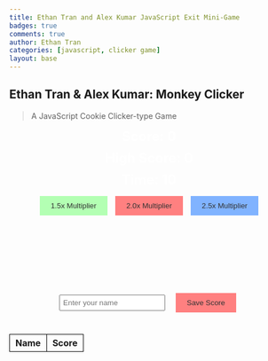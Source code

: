 ```yaml
---
title: Ethan Tran and Alex Kumar JavaScript Exit Mini-Game
badges: true
comments: true
author: Ethan Tran
categories: [javascript, clicker game]
layout: base
---
```


## Ethan Tran & Alex Kumar: Monkey Clicker
>A JavaScript Cookie Clicker-type Game

<html>
<style>
#clicker-button1 {
    width: 100px;
    height: 100px;
    border: none;
    outline: none;
    background: url('https://github.com/realethantran/fastpages_EthanT/assets/109186517/8bbff442-768e-4040-ab9e-232f1880f860') no-repeat;
    background-size: cover;
    cursor: pointer;
    transition: transform 0.3s;
}
#clicker-button1:hover {
    transform: scale(1.1); /* Increase the size on hover */
}
button {
    margin: 5px; /* Add some margin around the buttons */
    padding: 10px 20px; /* Add padding to the buttons */
    border: #fff;
    outline: #fff;
    background-color: #f1f1f1; /* Set a background color */
    color: #333; /* Set the text color */
    cursor: pointer;
    transition: background-color 0.3s;
}
#container {
    display: flex; /* Use flexbox for layout */
    flex-direction: column; /* Arrange elements in a column */
    align-items: center; /* Center align the elements horizontally */
    justify-content: center; /* Center align the elements vertically */
}
button:nth-child(1) {
    background-color: #b3ffb3; /* Set a different background color for the fourth button */
}
button:nth-child(2) {
    background-color: #ff8080; /* Set a different background color for the second button */
}
button:nth-child(3) {
    background-color: #80b3ff; /* Set a different background color for the third button */
}
#score1,
#highscore1,
#timer {
    font-size: 24px;
    font-weight: bold;
    margin-bottom: 10px;
    color: white;
}
#save-form {
    margin-top: 20px;
}
#save-form input[type="text"] {
    padding: 5px;
    margin-right: 10px;
}
#score-table {
    margin-top: 20px;
    border-collapse: collapse;
}
#score-table th,
#score-table td {
    padding: 5px 10px;
    border: 1px solid black;
}
</style>
<div id="container">
    <div id="score1">Score: 0</div>
    <div id="highscore1">High Score: 0</div>
    <div id="timer">Time: 10</div>
    <div>
        <button onclick="upgradeOne()">1.5x Multiplier</button>
        <button onclick="upgradeTwo()">2.0x Multiplier</button>
        <button onclick="upgradeThree()">2.5x Multiplier</button>
    </div>
    <button id="clicker-button1" onclick="incrementScore()"></button>
    <form id="save-form">
        <input type="text" id="name-input" placeholder="Enter your name" />
        <button type="button" onclick="saveScore()">Save Score</button>
    </form>
    <table id="score-table">
        <thead>
            <tr>
                <th>Name</th>
                <th>Score</th>
            </tr>
        </thead>
        <tbody id="score-table-body"></tbody>
    </table>
</div>

<script>
var score = 0;
var highScore = localStorage.getItem('highScore') || 0; // Retrieve the high score from local storage
var growth = 1.0; // The button's initial size (as a scaling factor)
var upgradeMultiplier = 1.0; // Setting up the multiplier
var timer;
var scores = JSON.parse(localStorage.getItem('scores')) || []; // Retrieve the scores from local storage

// Update the high score display
document.getElementById('highscore1').innerText = "High Score: " + highScore;

function incrementScore() {
    score += incrementNumber();
    document.getElementById('score1').innerText = "Score: " + score;

    // Check if the current score is higher than the high score
    if (score > highScore) {
        highScore = score;
        document.getElementById('highscore1').innerText = "High Score: " + highScore;
        localStorage.setItem('highScore', highScore); // Save the new high score to local storage
    }

    // Increase the button's size by 1% for each click, up to a maximum of 50% increase
    if (growth < 3) {
        growth += 0.01;
        document.getElementById('clicker-button1').style.transform = 'scale(' + growth + ')';
    }

    // Restart the timer if it's not already running
    if (!timer) {
        var timeLeft = 10;
        timer = setInterval(function() {
            document.getElementById('timer').innerText = "Time: " + timeLeft;
            timeLeft--;
            
            if (timeLeft < 0) {
                clearInterval(timer);
                timer = null;
                resetGrowth();
                resetUpgrade();
            }
        }, 1000);
    }
}

function resetScore() {
    score = 0;
    document.getElementById('score1').innerText = "Score: " + score;
}

function resetGrowth() {
    growth = 1.0;
}

function resetUpgrade() {
    upgradeMultiplier = 1.0;
}

function incrementNumber() {
    return 1 * upgradeMultiplier; // The default increment is 1, this allows the upgrades to be applied
}

function upgradeOne() {
    upgradeMultiplier = 1.5;
}

function upgradeTwo() {
    upgradeMultiplier = 2.0;
}

function upgradeThree() {
    upgradeMultiplier = 2.5;
}

function saveScore() {
    var name = document.getElementById('name-input').value;
    

    if (name.trim() === '') {
        alert('Please enter your name.');
        return;
    }

    var newScore = {
        name: name,
        score: score
    };

    scores.push(newScore);
    localStorage.setItem('scores', JSON.stringify(scores));
    displayScores();
    document.getElementById('name-input').value = '';
    resetScore();
}

function displayScores() {
    var scoreTableBody = document.getElementById('score-table-body');
    scoreTableBody.innerHTML = '';

    for (var i = 0; i < scores.length; i++) {
        var scoreRow = document.createElement('tr');
        var nameCell = document.createElement('td');
        var scoreCell = document.createElement('td');

        nameCell.innerText = scores[i].name;
        scoreCell.innerText = scores[i].score;

        scoreRow.appendChild(nameCell);
        scoreRow.appendChild(scoreCell);
        scoreTableBody.appendChild(scoreRow);
    }
}

// Initial display of scores
displayScores();
</script>
</html>

